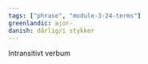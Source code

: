 ```yaml
---
tags: ["phrase", "module-3-24-terms"]
greenlandic: ajor-
danish: dårlig/i stykker
---
```

Intransitivt verbum